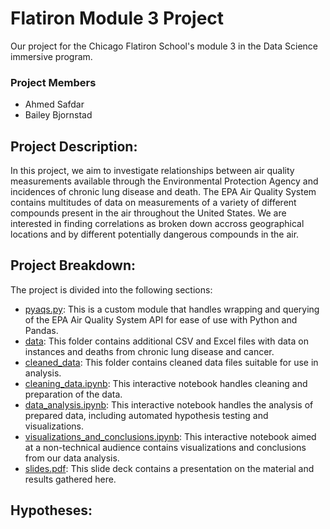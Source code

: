 # Flatiron Module 3 Project
Our project for the Chicago Flatiron School's module 3 in the Data Science immersive program.

### Project Members
- Ahmed Safdar
- Bailey Bjornstad

## Project Description:
In this project, we aim to investigate relationships between air quality measurements available through the Environmental Protection Agency and incidences of chronic lung disease and death. The EPA Air Quality System contains multitudes of data on measurements of a variety of different compounds present in the air throughout the United States. We are interested in finding correlations as broken down accross geographical locations and by different potentially dangerous compounds in the air.

## Project Breakdown:
The project is divided into the following sections:
- [pyaqs.py](pyaqs.py): This is a custom module that handles wrapping and querying of the EPA Air Quality System API for ease of use with Python and Pandas.
- [data](./data/): This folder contains additional CSV and Excel files with data on instances and deaths from chronic lung disease and cancer.
- [cleaned_data](./cleaned_data/): This folder contains cleaned data files suitable for use in analysis.
- [cleaning_data.ipynb](cleaning_data.ipynb): This interactive notebook handles cleaning and preparation of the data.
- [data_analysis.ipynb](data_analysis.ipynb): This interactive notebook handles the analysis of prepared data, including automated hypothesis testing and visualizations.
- [visualizations_and_conclusions.ipynb](visualizations_and_conclusions.ipynb): This interactive notebook aimed at a non-technical audience contains visualizations and conclusions from our data analysis.
- [slides.pdf](slides.pdf): This slide deck contains a presentation on the material and results gathered here.

## Hypotheses: